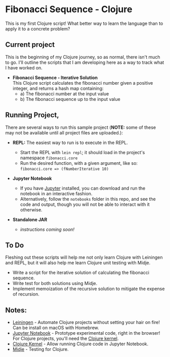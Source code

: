 # Fibonacci Sequence - Clojure  
This is my first Clojure script! What better way to learn the language than to
apply it to a concrete problem?

## Current project
This is the beginning of my Clojure journey, so as normal, there isn't much to
go. I'll outline the scripts that I am developing here as a way to track what
I have worked on.

  * **Fibonacci Sequence - Iterative Solution**  
  This Clojure script calculates the fibonacci number given a positive integer,
  and returns a hash map containing:
    * a) The fibonacci number at the input value
    * b) The fibonacci sequence up to the input value

## Running Project,
There are several ways to run this sample project (**NOTE:** some of these may
not be available until all project files are uploaded.):  

  * **REPL:** The easiest way to run is to execute in the REPL.
    * Start the REPL with `lein repl`; it should load in the project's namespace
      `fibonacci.core`
    * Run the desired function, with a given argument, like so:  
      `fibonacci.core => (fNumberIterative 10)`  

  * **Jupyter Notebook**
    * If you have [Jupyter](https://jupyter.org/) installed, you can download
      and run the notebook in an interactive fashion.  
    * Alternatively, follow the `notebooks` folder in this repo, and see the
      code and output, though you will not be able to interact with it otherwise.

  * **Standalone JAR**  
    * *instructions coming soon!*

## To Do  
Fleshing out these scripts will help me not only learn Clojure with Leiningen
and REPL, but it will also help me learn Clojure unit testing with Midje.

  * Write a script for the iterative solution of calculating the fibonacci
    sequence.
  * Write test for both solutions using Midje.
  * Implement memoization of the recursive solution to mitigate the expense of
    recursion.

## Notes:

* [Leiningen](https://github.com/technomancy/leiningen/tree/stable) - Automate
  Clojure projects without setting your hair on fire! Can be install on macOS
  with Homebrew.
* [Jupyter Notebook](https://jupyter.org/) - Prototype experimental code, right
  in the browser! For Clojure projects, you'll need the
  [Clojure kernel](https://github.com/roryk/clojupyter).
* [Clojure Kernel](https://github.com/roryk/clojupyter) - Allow running Clojure
  code in Jupyter Notebook.
* [Midje](https://github.com/marick/Midje) - Testing for Clojure.
